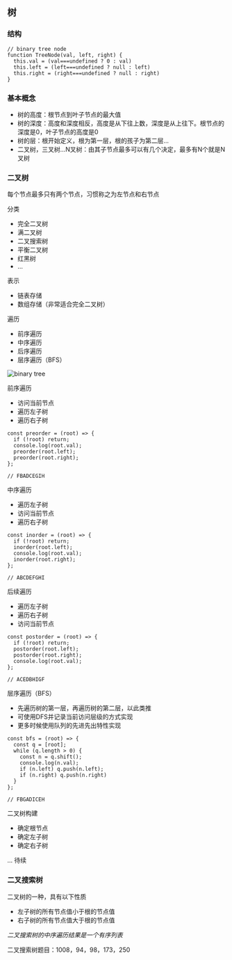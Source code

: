 ## 树

### 结构
```
// binary tree node
function TreeNode(val, left, right) {
  this.val = (val===undefined ? 0 : val)
  this.left = (left===undefined ? null : left)
  this.right = (right===undefined ? null : right)
}
```

### 基本概念
* 树的高度：根节点到叶子节点的最大值
* 树的深度：高度和深度相反，高度是从下往上数，深度是从上往下。根节点的深度是0，叶子节点的高度是0
* 树的层：根开始定义，根为第一层，根的孩子为第二层...
* 二叉树，三叉树...N叉树：由其子节点最多可以有几个决定，最多有N个就是N叉树

### 二叉树
每个节点最多只有两个节点，习惯称之为左节点和右节点

分类
* 完全二叉树
* 满二叉树
* 二叉搜索树
* 平衡二叉树
* 红黑树
* ...

表示
* 链表存储
* 数组存储（非常适合完全二叉树）

遍历
* 前序遍历
* 中序遍历
* 后序遍历
* 层序遍历（BFS）

![binary tree](./binary-tree.png)

前序遍历
* 访问当前节点
* 遍历左子树
* 遍历右子树
```
const preorder = (root) => {
  if (!root) return;
  console.log(root.val);
  preorder(root.left);
  preorder(root.right);
};

// FBADCEGIH
```

中序遍历
* 遍历左子树
* 访问当前节点
* 遍历右子树
```
const inorder = (root) => {
  if (!root) return;
  inorder(root.left);
  console.log(root.val);
  inorder(root.right);
};

// ABCDEFGHI
```

后续遍历
* 遍历左子树
* 遍历右子树
* 访问当前节点
```
const postorder = (root) => {
  if (!root) return;
  postorder(root.left);
  postorder(root.right);
  console.log(root.val);
};

// ACEDBHIGF
```

层序遍历（BFS）
* 先遍历树的第一层，再遍历树的第二层，以此类推
* 可使用DFS并记录当前访问层级的方式实现
* 更多时候使用队列的先进先出特性实现
```
const bfs = (root) => {
  const q = [root];
  while (q.length > 0) {
    const n = q.shift();
    console.log(n.val);
    if (n.left) q.push(n.left);
    if (n.right) q.push(n.right)
  }
};

// FBGADICEH
```

二叉树构建
* 确定根节点
* 确定左子树
* 确定右子树

 ... 待续
 
 ### 二叉搜索树
 二叉树的一种，具有以下性质
 * 左子树的所有节点值小于根的节点值
 * 右子树的所有节点值大于根的节点值
 
 *二叉搜索树的中序遍历结果是一个有序列表*
 
 二叉搜索树题目：1008，94，98，173，250


